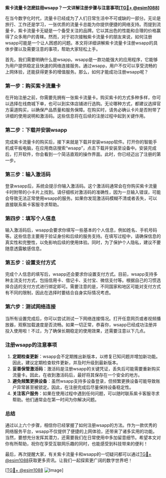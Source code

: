 **紫卡流量卡怎麽註冊wsapp？一文详解注册步骤与注意事项[[TG💪+ @esim1088](https://t.me/s/esim1088)]**

在当今数字化时代，流量卡已经成为了人们日常生活中不可或缺的一部分。无论是旅行、工作还是学习，一张优质的流量卡总能为你提供便捷的网络支持。而提到流量卡，紫卡流量卡无疑是一个备受关注的品牌。它以其出色的性能和合理的价格赢得了众多用户的青睐。然而，对于初次接触紫卡流量卡的朋友来说，如何注册wsapp可能是一个让人困惑的问题。本文将详细讲解紫卡流量卡注册wsapp的具体步骤以及需要注意的事项，帮助大家轻松上手。

首先，我们需要明确什么是wsapp。wsapp是一款功能强大的应用程序，它能够为用户提供稳定且快速的网络连接服务。通过wsapp，用户不仅可以享受流畅的上网体验，还能获得更多的增值服务。那么，如何才能成功注册wsapp呢？

### **第一步：购买紫卡流量卡**
在开始注册之前，你需要先拥有一张紫卡流量卡。购买紫卡的方式多种多样，你可以选择在线商城下单，也可以到实体店铺进行选购。无论哪种方式，都建议选择官方渠道购买，以确保产品质量和服务保障。在购买时，请务必确认卡片是否附带了详细的使用说明和激活码。这些信息将在后续的注册过程中起到关键作用。

### **第二步：下载并安装wsapp**
完成紫卡流量卡的购买后，接下来就是下载并安装wsapp软件。打开你的智能手机或平板电脑，在应用商店搜索“wsapp”，点击下载并安装至设备中。安装完成后，打开软件，你会看到一个简洁直观的操作界面。此时，你已经迈出了注册的第一步。

### **第三步：输入激活码**
登录wsapp后，系统会提示你输入激活码。这个激活码通常会在你购买紫卡流量卡时附带的小卡片上找到。请仔细核对激活码的准确性，因为一旦输入错误，可能会导致无法正常使用wsapp的服务。如果你发现激活码模糊不清或者丢失，可以直接联系紫卡客服寻求帮助。

### **第四步：填写个人信息**
输入激活码后，wsapp会要求你填写一些基本的个人信息，例如姓名、手机号码等。这些信息主要用于验证身份和后续的服务支持。在填写过程中，请确保信息的真实性和完整性，以免影响后续的使用体验。同时，为了保护个人隐私，建议不要随意透露敏感信息。

### **第五步：设置支付方式**
完成个人信息的填写后，wsapp还会要求你设置支付方式。目前，wsapp支持多种主流支付方式，包括信用卡、借记卡、支付宝、微信支付等。根据自己的习惯选择合适的支付方式进行绑定即可。需要注意的是，不同国家和地区可能对支付方式有不同的限制，因此在选择时要结合自身实际情况考虑。

### **第六步：测试网络连接**
当所有设置完成后，你可以尝试测试一下网络连接情况。打开任意网页或者视频播放器，观察加载速度是否流畅。如果一切正常，恭喜你，wsapp已经成功注册并投入使用啦！不过，为了确保长期稳定的使用效果，还需要注意以下几点。

### **注册wsapp的注意事项**
1. **定期检查更新**：wsapp会不定期推出新版本，以修复已知问题并增加新功能。因此，建议定期检查软件更新，并及时升级到最新版本。
2. **妥善保管激活码**：激活码是注册wsapp的关键凭证，丢失后可能需要重新购买流量卡。因此，在收到激活码后，最好将其保存在一个安全的地方。
3. **避免频繁更换设备**：虽然wsapp支持多设备登录，但频繁更换设备可能导致账户异常甚至被锁定。因此，在注册完成后尽量保持设备稳定性。
4. **关注客户服务**：如果在使用过程中遇到任何问题，可以随时联系紫卡客服寻求帮助。他们通常会在第一时间为你解决问题。

### **总结**
通过以上六个步骤，相信你已经掌握了如何注册wsapp的方法。作为一款优秀的网络服务平台，wsapp不仅提供了便捷的上网体验，还带来了诸多实用的功能。当然，要想充分发挥其潜力，还需要我们在日常使用中多加留意细节。希望本文对你有所帮助，祝你在享受互联网乐趣的同时，也能感受到科技带来的便利！

最后，再次提醒大家，有关紫卡流量卡和wsapp的一切疑问都可以通过[TG💪+ @esim1088](https://t.me/s/esim1088)获取更多资讯。让我们一起探索更广阔的数字世界吧！

[[TG💪+ @esim1088](https://t.me/s/esim1088) ![Image](https://i.postimg.cc/4NQfJmqS/Snipaste-2025-05-13-00-14-12.png)]